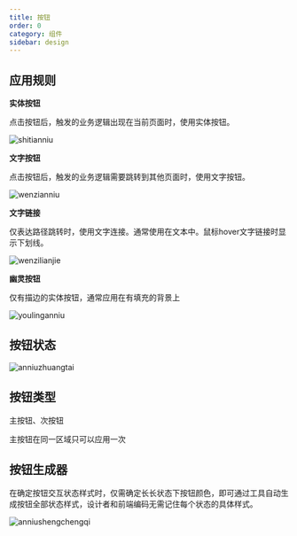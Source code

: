 ```yaml
---
title: 按钮
order: 0
category: 组件
sidebar: design
---
```


## 应用规则

**实体按钮**

点击按钮后，触发的业务逻辑出现在当前页面时，使用实体按钮。

![shitianniu](/imgs/design/shitianniu.png)



**文字按钮**

点击按钮后，触发的业务逻辑需要跳转到其他页面时，使用文字按钮。

![wenzianniu](/imgs/design/wenzianniu.png)



**文字链接**

仅表达路径跳转时，使用文字连接。通常使用在文本中。鼠标hover文字链接时显示下划线。

![wenzilianjie](/imgs/design/wenzilianjie.png)



**幽灵按钮**

仅有描边的实体按钮，通常应用在有填充的背景上

![youlinganniu](/imgs/design/youlinganniu.png)



## 按钮状态

![anniuzhuangtai](/imgs/design/anniuzhuangtai.png)



## 按钮类型

主按钮、次按钮

主按钮在同一区域只可以应用一次

## 按钮生成器

在确定按钮交互状态样式时，仅需确定长长状态下按钮颜色，即可通过工具自动生成按钮全部状态样式，设计者和前端编码无需记住每个状态的具体样式。

![anniushengchengqi](/imgs/design/anniushengchengqi.png)

